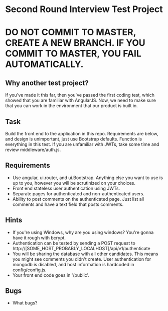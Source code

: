 # Second Round Interview Test Project

# DO NOT COMMIT TO MASTER, CREATE A NEW BRANCH. IF YOU COMMIT TO MASTER, YOU FAIL AUTOMATICALLY.

## Why another test project?
If you've made it this far, then you've passed the first coding test, which showed that you are familiar with AngularJS. Now, we need to make sure that you can work in the environment that our product is built in.

## Task
Build the front end to the application in this repo. Requirements are below, and design is unimportant, just use Bootstrap defaults. Function is everything in this test. If you are unfamiliar with JWTs, take some time and review middleware/auth.js.

## Requirements
- Use angular, ui.router, and ui.Bootstrap. Anything else you want to use is up to you, however you will be scrutinized on your choices.
- Front end stateless user authentication using JWTs.
- Separate pages for authenticated and non-authenticated users.
- Ability to post comments on the authenticated page. Just list all comments and have a text field that posts comments.

## Hints
- If you're using Windows, why are you using windows? You're gonna have it rough with bcrypt.
- Authentication can be tested by sending a POST request to http://[SOME_HOST_PROBABLY_LOCALHOST]/api/v1/authenticate
- You will be sharing the database with all other candidates. This means you might see comments you didn't create. User authentication for mongodb is disabled, and host information is hardcoded in config/config.js.
- Your front end code goes in '/public'.

## Bugs
- What bugs?